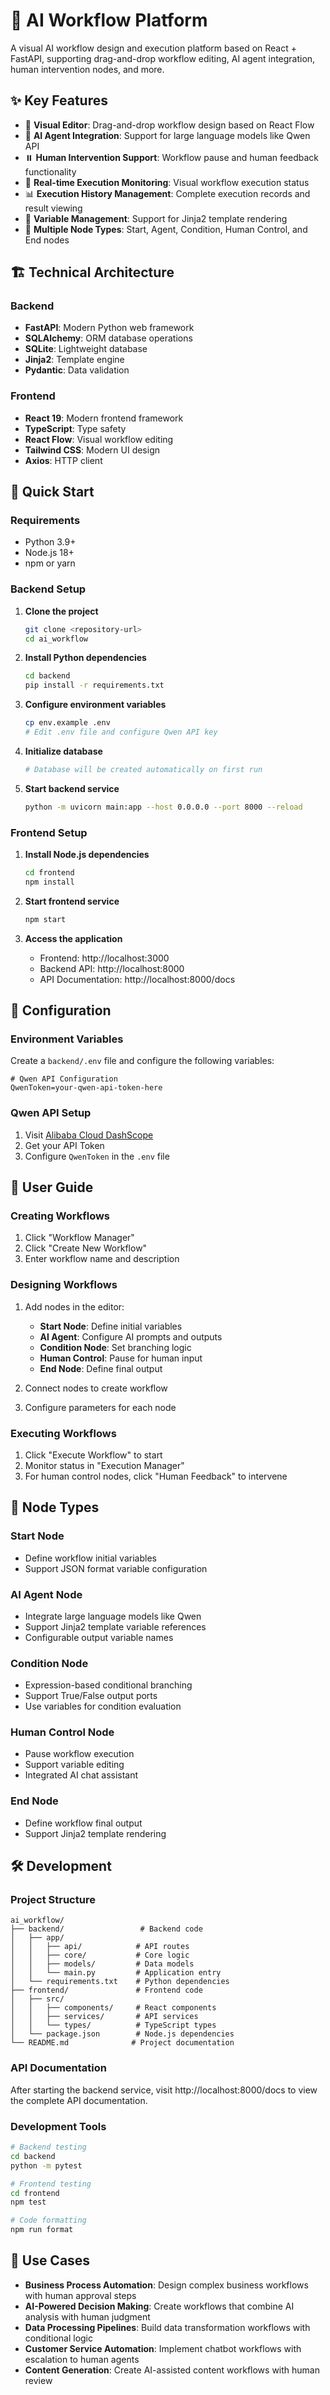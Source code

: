 # 🤖 AI Workflow Platform

A visual AI workflow design and execution platform based on React + FastAPI, supporting drag-and-drop workflow editing, AI agent integration, human intervention nodes, and more.

## ✨ Key Features

- 🎨 **Visual Editor**: Drag-and-drop workflow design based on React Flow
- 🤖 **AI Agent Integration**: Support for large language models like Qwen API
- ⏸️ **Human Intervention Support**: Workflow pause and human feedback functionality
- 🔄 **Real-time Execution Monitoring**: Visual workflow execution status
- 📊 **Execution History Management**: Complete execution records and result viewing
- 🔧 **Variable Management**: Support for Jinja2 template rendering
- 🎯 **Multiple Node Types**: Start, Agent, Condition, Human Control, and End nodes

## 🏗️ Technical Architecture

### Backend
- **FastAPI**: Modern Python web framework
- **SQLAlchemy**: ORM database operations
- **SQLite**: Lightweight database
- **Jinja2**: Template engine
- **Pydantic**: Data validation

### Frontend
- **React 19**: Modern frontend framework
- **TypeScript**: Type safety
- **React Flow**: Visual workflow editing
- **Tailwind CSS**: Modern UI design
- **Axios**: HTTP client

## 🚀 Quick Start

### Requirements

- Python 3.9+
- Node.js 18+
- npm or yarn

### Backend Setup

1. **Clone the project**
   ```bash
   git clone <repository-url>
   cd ai_workflow
   ```

2. **Install Python dependencies**
   ```bash
   cd backend
   pip install -r requirements.txt
   ```

3. **Configure environment variables**
   ```bash
   cp env.example .env
   # Edit .env file and configure Qwen API key
   ```

4. **Initialize database**
   ```bash
   # Database will be created automatically on first run
   ```

5. **Start backend service**
   ```bash
   python -m uvicorn main:app --host 0.0.0.0 --port 8000 --reload
   ```

### Frontend Setup

1. **Install Node.js dependencies**
   ```bash
   cd frontend
   npm install
   ```

2. **Start frontend service**
   ```bash
   npm start
   ```

3. **Access the application**
   - Frontend: http://localhost:3000
   - Backend API: http://localhost:8000
   - API Documentation: http://localhost:8000/docs

## 🔧 Configuration

### Environment Variables

Create a `backend/.env` file and configure the following variables:

```env
# Qwen API Configuration
QwenToken=your-qwen-api-token-here
```

### Qwen API Setup

1. Visit [Alibaba Cloud DashScope](https://dashscope.aliyuncs.com/)
2. Get your API Token
3. Configure `QwenToken` in the `.env` file

## 📖 User Guide

### Creating Workflows

1. Click "Workflow Manager"
2. Click "Create New Workflow"
3. Enter workflow name and description

### Designing Workflows

1. Add nodes in the editor:
   - **Start Node**: Define initial variables
   - **AI Agent**: Configure AI prompts and outputs
   - **Condition Node**: Set branching logic
   - **Human Control**: Pause for human input
   - **End Node**: Define final output

2. Connect nodes to create workflow

3. Configure parameters for each node

### Executing Workflows

1. Click "Execute Workflow" to start
2. Monitor status in "Execution Manager"
3. For human control nodes, click "Human Feedback" to intervene

## 🔄 Node Types

### Start Node
- Define workflow initial variables
- Support JSON format variable configuration

### AI Agent Node
- Integrate large language models like Qwen
- Support Jinja2 template variable references
- Configurable output variable names

### Condition Node
- Expression-based conditional branching
- Support True/False output ports
- Use variables for condition evaluation

### Human Control Node
- Pause workflow execution
- Support variable editing
- Integrated AI chat assistant

### End Node
- Define workflow final output
- Support Jinja2 template rendering

## 🛠️ Development

### Project Structure

```
ai_workflow/
├── backend/                 # Backend code
│   ├── app/
│   │   ├── api/            # API routes
│   │   ├── core/           # Core logic
│   │   ├── models/         # Data models
│   │   └── main.py         # Application entry
│   └── requirements.txt    # Python dependencies
├── frontend/               # Frontend code
│   ├── src/
│   │   ├── components/     # React components
│   │   ├── services/       # API services
│   │   └── types/          # TypeScript types
│   └── package.json        # Node.js dependencies
└── README.md              # Project documentation
```

### API Documentation

After starting the backend service, visit http://localhost:8000/docs to view the complete API documentation.

### Development Tools

```bash
# Backend testing
cd backend
python -m pytest

# Frontend testing
cd frontend
npm test

# Code formatting
npm run format
```

## 🎯 Use Cases

- **Business Process Automation**: Design complex business workflows with human approval steps
- **AI-Powered Decision Making**: Create workflows that combine AI analysis with human judgment
- **Data Processing Pipelines**: Build data transformation workflows with conditional logic
- **Customer Service Automation**: Implement chatbot workflows with escalation to human agents
- **Content Generation**: Create AI-assisted content workflows with human review